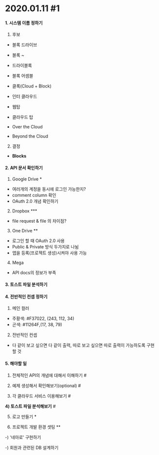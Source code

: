 # 2020.01.11 #1

#### 1. 시스템 이름 정하기

1) 후보

- 블록 드라이브
- 블록 ~
- 드라이블록
- 블록 어셈블
- 클록(Cloud + Block)
- 인터 클라우드

- 웹탑

- 클라우드 탑

- Over the Cloud
- Beyond the Cloud

2) 결정

- **Blocks**

#### 2. API 문서 확인하기

1) Google Drive *

- 여러개의 계정을 동시에 로그인 가능한지?
- comment column 확인
- OAuth 2.0 개념 확인하기

2) Dropbox ***

- file request & file 의 차이점?

3) One Drive **

- 로그인 할 때 OAuth 2.0 사용
- Public & Private 방식 두가지로 나뉨
- 앱을 등록(프로젝트 생성)시켜야 사용 가능

4) Mega

- API docs의 정보가 부족

#### 3. 토스트 파일 분석하기

#### 4. 전반적인 컨셉 정하기

1) 메인 컬러

- 주황색: #F37022, (243, 112, 34)	
- 곤색: #11264F,(17, 38, 79)

2) 전반적인 컨셉

- 다 같이 보고 싶으면 다 같이 출력, 따로 보고 싶으면 따로 출력이 가능하도록 구현할 것

#### 5. 해야할 일

1) 전체적인 API의 개념에 대해서 이해하기 #

2) 예제 생성해서 확인해보기(optional) #

3) 각 클라우드 서비스 이용해보기 #

**4) 토스트 파일 분석해보기** #

5) 로고 만들기 *

6) 프로젝트 개발 환경 셋팅 **

-) '네아로' 구현하기

-) 회원과 관련된 DB 설계하기




